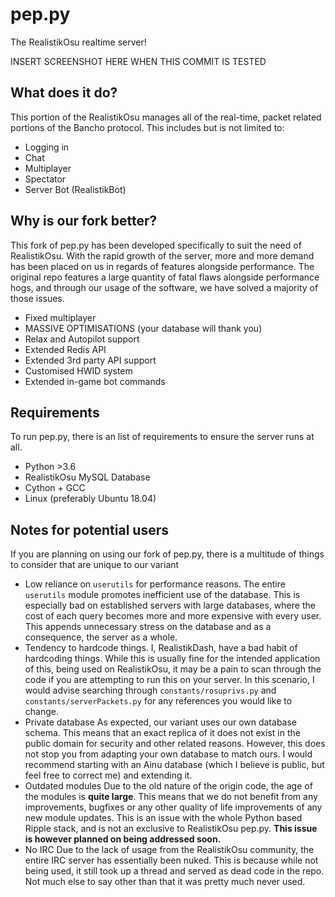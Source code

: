# pep.py
The RealistikOsu realtime server!

INSERT SCREENSHOT HERE WHEN THIS COMMIT IS TESTED

## What does it do?
This portion of the RealistikOsu manages all of the real-time, packet related portions of the Bancho protocol. This includes but is not limited to:
- Logging in
- Chat
- Multiplayer
- Spectator
- Server Bot (RealistikBot)

## Why is our fork better?
This fork of pep.py has been developed specifically to suit the need of RealistikOsu. With the rapid growth of the server, more and more demand has been placed on us in regards of features alongside performance. The original repo features a large quantity of fatal flaws alongside performance hogs, and through our usage of the software, we have solved a majority of those issues.

- Fixed multiplayer
- MASSIVE OPTIMISATIONS (your database will thank you)
- Relax and Autopilot support
- Extended Redis API
- Extended 3rd party API support
- Customised HWID system
- Extended in-game bot commands

## Requirements
To run pep.py, there is an list of requirements to ensure the server runs at all.
- Python >3.6
- RealistikOsu MySQL Database
- Cython + GCC
- Linux (preferably Ubuntu 18.04)

## Notes for potential users
If you are planning on using our fork of pep.py, there is a multitude of things to consider that are unique to our variant
- Low reliance on `userutils` for performance reasons.
The entire `userutils` module promotes inefficient use of the database. This is especially bad on established servers with large 
databases, where the cost of each query becomes more and more expensive with every user. This appends unnecessary stress on the 
database and as a consequence, the server as a whole.
- Tendency to hardcode things.
I, RealistikDash, have a bad habit of hardcoding things. While this is usually fine for the intended application of this, being used 
on RealistikOsu, it may be a pain to scan through the code if you are attempting to run this on your server. In this scenario, I would 
advise searching through `constants/rosuprivs.py` and `constants/serverPackets.py` for any references you would like to change.
- Private database
As expected, our variant uses our own database schema. This means that an exact replica of it does not exist in the public domain for 
security and other related reasons. However, this does not stop you from adapting your own database to match ours. I would recommend 
starting with an Ainu database (which I believe is public, but feel free to correct me) and extending it.
- Outdated modules
Due to the old nature of the origin code, the age of the modules is **quite large**. This means that we do not benefit from any improvements,
bugfixes or any other quality of life improvements of any new module updates. This is an issue with the whole Python based Ripple stack, and is 
not an exclusive to RealistikOsu pep.py. **This issue is however planned on being addressed soon.**
- No IRC
Due to the lack of usage from the RealistikOsu community, the entire IRC server has essentially been nuked. This is because while not being used, it
still took up a thread and served as dead code in the repo. Not much else to say other than that it was pretty much never used.
